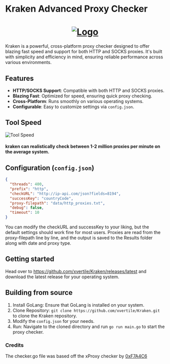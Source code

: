 # Kraken Advanced Proxy Checker

<h1 align="center">
  <a href="https://github.com/xvertile/Kraken">
    <img src="https://i.imgur.com/RTUdcfp.png" alt="Logo">
  </a>
</h1>

Kraken is a powerful, cross-platform proxy checker designed to offer blazing fast speed and support for both HTTP and SOCKS proxies. It's built with simplicity and efficiency in mind, ensuring reliable performance across various environments.

## Features

- **HTTP/SOCKS Support**: Compatible with both HTTP and SOCKS proxies.
- **Blazing Fast**: Optimized for speed, ensuring quick proxy checking.
- **Cross-Platform**: Runs smoothly on various operating systems.
- **Configurable**: Easy to customize settings via `config.json`.

## Tool Speed

![Tool Speed](https://media.discordapp.net/attachments/720287329859797024/1174015280184303666/image.png)
#### kraken can realistically check between 1-2 million proxies per minute on the average system. 

## Configuration (`config.json`)

```json
{
  "threads": 400,
  "prefix": "http",
  "checkURL": "http://ip-api.com/json?fields=8194",
  "successKey": "countryCode",
  "proxy-filepath": "data/http_proxies.txt",
  "debug": false,
  "timeout": 10
}
```
You can modify the checkURL and successKey to your liking, but the default settings should work fine for most users. Proxies are read from the proxy-filepath line by line, and the output is saved to the Results folder along with date and proxy type.
## Getting started
Head over to https://github.com/xvertile/Kraken/releases/latest and download the latest release for your operating system.

## Building from source
1. Install GoLang: Ensure that GoLang is installed on your system.
2. Clone Repository: ``git clone https://github.com/xvertile/Kraken.git``  to clone the Kraken repository.
2. Modify the ``config.json`` for your needs.
3. Run: Navigate to the cloned directory and run ```go run main.go``` to start the proxy checker.


### Credits
The checker.go file was based off the xProxy checker by [0xF7A4C6](https://github.com/0xF7A4C6/XProxy)